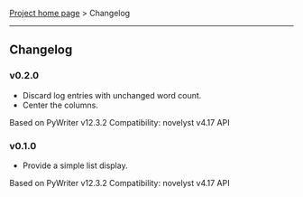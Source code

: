 [Project home page](index) > Changelog

------------------------------------------------------------------------

## Changelog

### v0.2.0

- Discard log entries with unchanged word count.
- Center the columns.

Based on PyWriter v12.3.2
Compatibility: novelyst v4.17 API

### v0.1.0

- Provide a simple list display.

Based on PyWriter v12.3.2
Compatibility: novelyst v4.17 API

